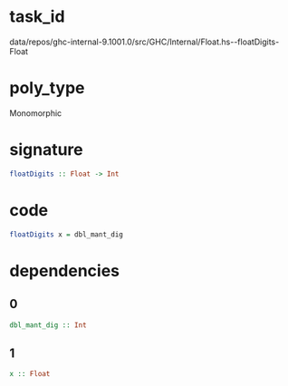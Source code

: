 
# task_id
data/repos/ghc-internal-9.1001.0/src/GHC/Internal/Float.hs--floatDigits-Float

# poly_type
Monomorphic

# signature
```haskell
floatDigits :: Float -> Int
```   

# code
```haskell
floatDigits x = dbl_mant_dig
```
# dependencies
## 0
```haskell
dbl_mant_dig :: Int
```
## 1
```haskell
x :: Float
```
